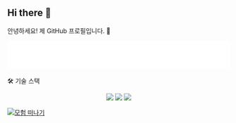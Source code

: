 ## Hi there 👋
안녕하세요! 제 GitHub 프로필입니다. 👋

<!-- animated_header.svg 파일을 중앙에 정렬하여 보여주는 예시입니다. -->

<div align="center">
<img src="animated_header.svg" alt="Animated Welcome Header">
</div>

🛠 기술 스택
<p align="center">
<img src="https://img.shields.io/badge/python-3670A0?style=for-the-badge&logo=python&logoColor=ffdd54"/>
<img src="https://img.shields.io/badge/react-%2320232a.svg?style=for-the-badge&logo=react&logoColor=%2361DAFB"/>
<img src="https://img.shields.io/badge/Spring%20Boot-6DB33F?style=for-the-badge&logo=springboot&logoColor=white"/>
</p>

<p>
<a href="story/start.md">
<img src="https://www.google.com/search?q=https://img.shields.io/badge/%EB%AA%A8%ED%97%98_%EB%96%A0%EB%82%98%EA%B8%B0-34D399%3Fstyle%3Dfor-the-badge%26logo%3Drocket%26logoColor%3Dwhite" alt="모험 떠나기"/>
</a>
</p>

